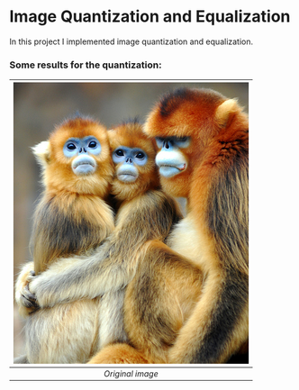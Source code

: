 # **Image Quantization and Equalization** #
In this project I implemented image quantization and equalization.

### Some results for the quantization: ###
| ![original monkey](pics/monkey.jpg) |
|:--:|
| *Original image* | | *99,422 different colors* |